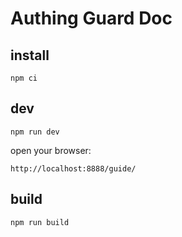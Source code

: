 # Authing Guard Doc

## install

``` shell
npm ci
```

## dev

``` shell
npm run dev
```

open your browser:

``` shell
http://localhost:8888/guide/
```

## build

``` shell
npm run build
```
